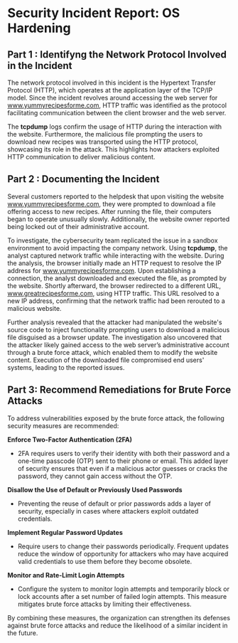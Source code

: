 # Security Incident Report: OS Hardening

## Part 1 : Identifyng the Network Protocol Involved in the Incident

The network protocol involved in this incident is the Hypertext Transfer Protocol (HTTP), which operates at the application layer of the TCP/IP model. Since the incident revolves around accessing the web server for www.yummyrecipesforme.com, HTTP traffic was identified as the protocol facilitating communication between the client browser and the web server.

The **tcpdump** logs confirm the usage of HTTP during the interaction with the website. Furthermore, the malicious file prompting the users to download new recipes was transported using the HTTP protocol, showcasing its role in the attack. This highlights how attackers exploited HTTP communication to deliver malicious content.

## Part 2 : Documenting the Incident

Several customers reported to the helpdesk that upon visiting the website www.yummyrecipesforme.com, they were prompted to download a file offering access to new recipes. After running the file, their computers began to operate unusually slowly. Additionally, the website owner reported being locked out of their administrative account.

To investigate, the cybersecurity team replicated the issue in a sandbox environment to avoid impacting the company network. Using **tcpdump**, the analyst captured network traffic while interacting with the website. During the analysis, the browser initially made an HTTP request to resolve the IP address for www.yummyrecipesforme.com. Upon establishing a connection, the analyst downloaded and executed the file, as prompted by the website. Shortly afterward, the browser redirected to a different URL, www.greatrecipesforme.com, using HTTP traffic. This URL resolved to a new IP address, confirming that the network traffic had been rerouted to a malicious website.

Further analysis revealed that the attacker had manipulated the website's source code to inject functionality prompting users to download a malicious file disguised as a browser update. The investigation also uncovered that the attacker likely gained access to the web server’s administrative account through a brute force attack, which enabled them to modify the website content. Execution of the downloaded file compromised end users' systems, leading to the reported issues.

 ## Part 3: Recommend Remediations for Brute Force Attacks

To address vulnerabilities exposed by the brute force attack, the following security measures are recommended:

**Enforce Two-Factor Authentication (2FA)**
* 2FA requires users to verify their identity with both their password and a one-time passcode (OTP) sent to their phone or email. This added layer of security ensures that even if a malicious actor guesses or cracks the password, they cannot gain access without the OTP.

**Disallow the Use of Default or Previously Used Passwords**
* Preventing the reuse of default or prior passwords adds a layer of security, especially in cases where attackers exploit outdated credentials.

**Implement Regular Password Updates**
* Require users to change their passwords periodically. Frequent updates reduce the window of opportunity for attackers who may have acquired valid credentials to use them before they become obsolete.

**Monitor and Rate-Limit Login Attempts**
* Configure the system to monitor login attempts and temporarily block or lock accounts after a set number of failed login attempts. This measure mitigates brute force attacks by limiting their effectiveness.

By combining these measures, the organization can strengthen its defenses against brute force attacks and reduce the likelihood of a similar incident in the future.
